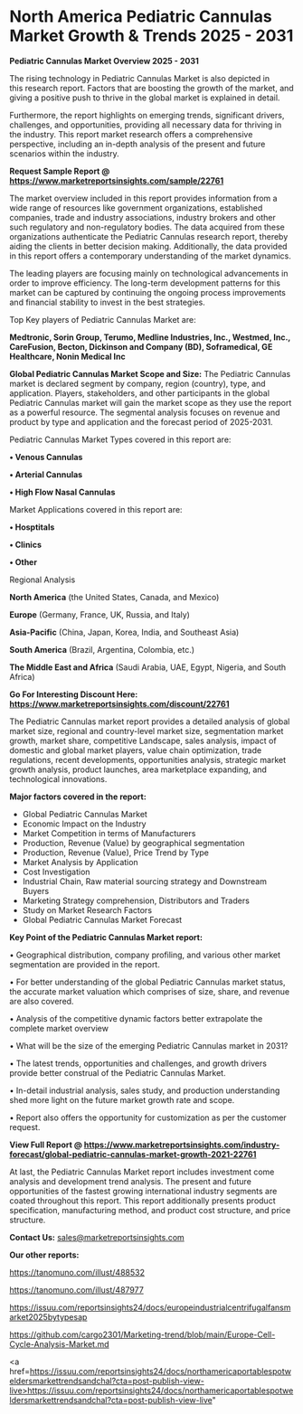 # North America Pediatric Cannulas Market Growth & Trends 2025 - 2031

<Strong> Pediatric Cannulas Market Overview 2025 - 2031</strong>

The rising technology in Pediatric Cannulas Market is also depicted in this research report. Factors that are boosting the growth of the market, and giving a positive push to thrive in the global market is explained in detail.

Furthermore, the report highlights on emerging trends, significant drivers, challenges, and opportunities, providing all necessary data for thriving in the industry. This report market research offers a comprehensive perspective, including an in-depth analysis of the present and future scenarios within the industry.

<strong>Request Sample Report @ <a href=https://www.marketreportsinsights.com/sample/22761>https://www.marketreportsinsights.com/sample/22761</a></strong>

The market overview included in this report provides information from a wide range of resources like government organizations, established companies, trade and industry associations, industry brokers and other such regulatory and non-regulatory bodies. The data acquired from these organizations authenticate the Pediatric Cannulas research report, thereby aiding the clients in better decision making. Additionally, the data provided in this report offers a contemporary understanding of the market dynamics.

The leading players are focusing mainly on technological advancements in order to improve efficiency. The long-term development patterns for this market can be captured by continuing the ongoing process improvements and financial stability to invest in the best strategies.

Top Key players of Pediatric Cannulas Market are:

<strong>Medtronic, Sorin Group, Terumo, Medline Industries, Inc., Westmed, Inc., CareFusion, Becton, Dickinson and Company (BD), Soframedical, GE Healthcare, Nonin Medical Inc</strong>

<strong><b>Global Pediatric Cannulas Market Scope and Size:</b></strong>
The Pediatric Cannulas market is declared segment by company, region (country), type, and application. Players, stakeholders, and other participants in the global Pediatric Cannulas market will gain the market scope as they use the report as a powerful resource. The segmental analysis focuses on revenue and product by type and application and the forecast period of 2025-2031.

Pediatric Cannulas Market Types covered in this report are:

<strong>• Venous Cannulas

• Arterial Cannulas

• High Flow Nasal Cannulas</strong>

Market Applications covered in this report are:

<strong>• Hosptitals

• Clinics

• Other</strong> 

Regional Analysis

<strong>North America</strong> (the United States, Canada, and Mexico)

<strong>Europe</strong> (Germany, France, UK, Russia, and Italy)

<strong>Asia-Pacific</strong> (China, Japan, Korea, India, and Southeast Asia)

<strong>South America</strong> (Brazil, Argentina, Colombia, etc.)

<strong>The Middle East and Africa</strong> (Saudi Arabia, UAE, Egypt, Nigeria, and South Africa)

<strong>Go For Interesting Discount Here: <a href=https://www.marketreportsinsights.com/discount/22761>https://www.marketreportsinsights.com/discount/22761</a></strong>

The Pediatric Cannulas market report provides a detailed analysis of global market size, regional and country-level market size, segmentation market growth, market share, competitive Landscape, sales analysis, impact of domestic and global market players, value chain optimization, trade regulations, recent developments, opportunities analysis, strategic market growth analysis, product launches, area marketplace expanding, and technological innovations.

<strong><b>Major factors covered in the report:</b></strong>
<ul>
  <li>Global Pediatric Cannulas Market </li>
  <li>Economic Impact on the Industry</li>
  <li>Market Competition in terms of Manufacturers</li>
  <li>Production, Revenue (Value) by geographical segmentation</li>
  <li>Production, Revenue (Value), Price Trend by Type</li>
  <li>Market Analysis by Application</li>
  <li>Cost Investigation</li>
  <li>Industrial Chain, Raw material sourcing strategy and Downstream Buyers</li>
  <li>Marketing Strategy comprehension, Distributors and Traders</li>
  <li>Study on Market Research Factors</li>
  <li>Global Pediatric Cannulas Market Forecast</li>
</ul>

<strong><b>Key Point of the Pediatric Cannulas Market report:</b></strong>

• Geographical distribution, company profiling, and various other market segmentation are provided in the report.

• For better understanding of the global Pediatric Cannulas market status, the accurate market valuation which comprises of size, share, and revenue are also covered.

• Analysis of the competitive dynamic factors better extrapolate the complete market overview

• What will be the size of the emerging Pediatric Cannulas market in 2031?

• The latest trends, opportunities and challenges, and growth drivers provide better construal of the Pediatric Cannulas Market.

• In-detail industrial analysis, sales study, and production understanding shed more light on the future market growth rate and scope.

• Report also offers the opportunity for customization as per the customer request.

<strong><b>View Full Report @ <a href=https://www.marketreportsinsights.com/industry-forecast/global-pediatric-cannulas-market-growth-2021-22761>https://www.marketreportsinsights.com/industry-forecast/global-pediatric-cannulas-market-growth-2021-22761</a></b></strong>


At last, the Pediatric Cannulas Market report includes investment come analysis and development trend analysis. The present and future opportunities of the fastest growing international industry segments are coated throughout this report. This report additionally presents product specification, manufacturing method, and product cost structure, and price structure.

<strong>Contact Us:</strong>
sales@marketreportsinsights.com

<strong>Our other reports:</strong>

<a href=https://tanomuno.com/illust/488532>https://tanomuno.com/illust/488532</a>

<a href=https://tanomuno.com/illust/487977>https://tanomuno.com/illust/487977</a>

<a href=https://issuu.com/reportsinsights24/docs/europeindustrialcentrifugalfansmarket2025bytypesap>https://issuu.com/reportsinsights24/docs/europeindustrialcentrifugalfansmarket2025bytypesap</a>

<a href=https://github.com/cargo2301/Marketing-trend/blob/main/Europe-Cell-Cycle-Analysis-Market.md>https://github.com/cargo2301/Marketing-trend/blob/main/Europe-Cell-Cycle-Analysis-Market.md</a>

<a href=https://issuu.com/reportsinsights24/docs/northamericaportablespotweldersmarkettrendsandchal?cta=post-publish-view-live>https://issuu.com/reportsinsights24/docs/northamericaportablespotweldersmarkettrendsandchal?cta=post-publish-view-live</a>"
